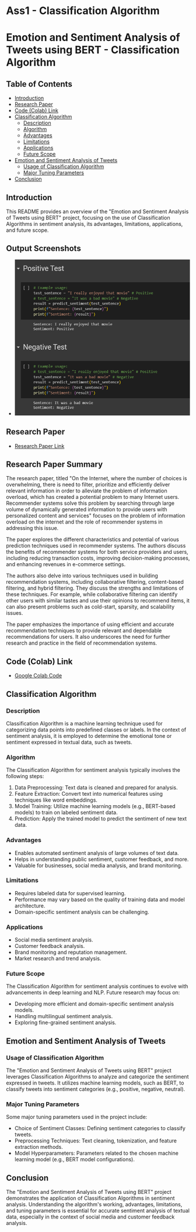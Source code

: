 # Ass1 - Classification Algorithm

# Emotion and Sentiment Analysis of Tweets using BERT - Classification Algorithm

## Table of Contents
- [Introduction](#introduction)
- [Research Paper](#research-paper)
- [Code (Colab) Link](#code-colab-link)
- [Classification Algorithm](#classification-algorithm)
  - [Description](#description)
  - [Algorithm](#algorithm)
  - [Advantages](#advantages)
  - [Limitations](#limitations)
  - [Applications](#applications)
  - [Future Scope](#future-scope)
- [Emotion and Sentiment Analysis of Tweets](#emotion-and-sentiment-analysis-of-tweets)
  - [Usage of Classification Algorithm](#usage-of-classification-algorithm)
  - [Major Tuning Parameters](#major-tuning-parameters)
- [Conclusion](#conclusion)

## Introduction
This README provides an overview of the "Emotion and Sentiment Analysis of Tweets using BERT" project, focusing on the use of Classification Algorithms in sentiment analysis, its advantages, limitations, applications, and future scope.

## Output Screenshots
- ![Output Screenshot 1](https://github.com/capstone-project-SECURIX/ml-projects/blob/main/Ass1-Classification%20Algorithm/output/ss1.png)

## Research Paper
- [Research Paper Link](https://ceur-ws.org/Vol-2841/DARLI-AP_17.pdf)

## Research Paper Summary
The research paper, titled "On the Internet, where the number of choices is overwhelming, there is need to filter, prioritize and efficiently deliver relevant information in order to alleviate the problem of information overload, which has created a potential problem to many Internet users. Recommender systems solve this problem by searching through large volume of dynamically generated information to provide users with personalized content and services" focuses on the problem of information overload on the internet and the role of recommender systems in addressing this issue.

The paper explores the different characteristics and potential of various prediction techniques used in recommender systems. The authors discuss the benefits of recommender systems for both service providers and users, including reducing transaction costs, improving decision-making processes, and enhancing revenues in e-commerce settings.

The authors also delve into various techniques used in building recommendation systems, including collaborative filtering, content-based filtering, and hybrid filtering. They discuss the strengths and limitations of these techniques. For example, while collaborative filtering can identify other users with similar tastes and use their opinions to recommend items, it can also present problems such as cold-start, sparsity, and scalability issues.

The paper emphasizes the importance of using efficient and accurate recommendation techniques to provide relevant and dependable recommendations for users. It also underscores the need for further research and practice in the field of recommendation systems.

## Code (Colab) Link
- [Google Colab Code](https://colab.research.google.com/drive/14aLspmK2MbTUmECW-GvT5M4kQBaAvbKn?usp=sharing)

## Classification Algorithm
### Description
Classification Algorithm is a machine learning technique used for categorizing data points into predefined classes or labels. In the context of sentiment analysis, it is employed to determine the emotional tone or sentiment expressed in textual data, such as tweets.

### Algorithm
The Classification Algorithm for sentiment analysis typically involves the following steps:
1. Data Preprocessing: Text data is cleaned and prepared for analysis.
2. Feature Extraction: Convert text into numerical features using techniques like word embeddings.
3. Model Training: Utilize machine learning models (e.g., BERT-based models) to train on labeled sentiment data.
4. Prediction: Apply the trained model to predict the sentiment of new text data.

### Advantages
- Enables automated sentiment analysis of large volumes of text data.
- Helps in understanding public sentiment, customer feedback, and more.
- Valuable for businesses, social media analysis, and brand monitoring.

### Limitations
- Requires labeled data for supervised learning.
- Performance may vary based on the quality of training data and model architecture.
- Domain-specific sentiment analysis can be challenging.

### Applications
- Social media sentiment analysis.
- Customer feedback analysis.
- Brand monitoring and reputation management.
- Market research and trend analysis.

### Future Scope
The Classification Algorithm for sentiment analysis continues to evolve with advancements in deep learning and NLP. Future research may focus on:
- Developing more efficient and domain-specific sentiment analysis models.
- Handling multilingual sentiment analysis.
- Exploring fine-grained sentiment analysis.

## Emotion and Sentiment Analysis of Tweets
### Usage of Classification Algorithm
The "Emotion and Sentiment Analysis of Tweets using BERT" project leverages Classification Algorithms to analyze and categorize the sentiment expressed in tweets. It utilizes machine learning models, such as BERT, to classify tweets into sentiment categories (e.g., positive, negative, neutral).

### Major Tuning Parameters
Some major tuning parameters used in the project include:
- Choice of Sentiment Classes: Defining sentiment categories to classify tweets.
- Preprocessing Techniques: Text cleaning, tokenization, and feature extraction methods.
- Model Hyperparameters: Parameters related to the chosen machine learning model (e.g., BERT model configurations).

## Conclusion
The "Emotion and Sentiment Analysis of Tweets using BERT" project demonstrates the application of Classification Algorithms in sentiment analysis. Understanding the algorithm's working, advantages, limitations, and tuning parameters is essential for accurate sentiment analysis of textual data, especially in the context of social media and customer feedback analysis.